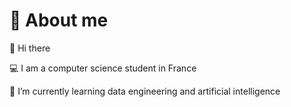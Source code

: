 
# :boy: About me

:wave: Hi there

:computer: I am a computer science student in France

:seedling: I’m currently learning data engineering and artificial intelligence
